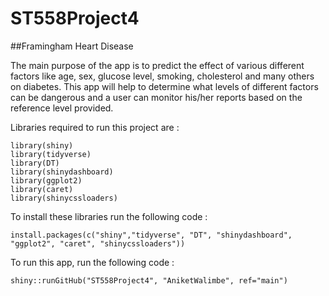# ST558Project4

##Framingham Heart Disease 

The main purpose of the app is to predict the effect of various different factors like age, sex, glucose level, smoking, cholesterol and many others on diabetes. This app will help to determine what levels of different factors can be dangerous and a user can monitor his/her reports based on the reference level provided. 

Libraries required to run this project are : 
```{r}
library(shiny)
library(tidyverse)
library(DT)
library(shinydashboard)
library(ggplot2)
library(caret)
library(shinycssloaders)
```

To install these libraries run the following code : 

```{r}
install.packages(c("shiny","tidyverse", "DT", "shinydashboard", "ggplot2", "caret", "shinycssloaders"))
```

To run this app, run the following code : 

```{r}
shiny::runGitHub("ST558Project4", "AniketWalimbe", ref="main")
```
